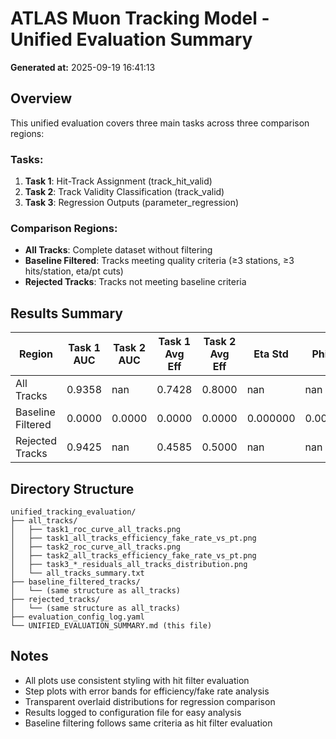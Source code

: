 # ATLAS Muon Tracking Model - Unified Evaluation Summary

**Generated at:** 2025-09-19 16:41:13

## Overview

This unified evaluation covers three main tasks across three comparison regions:

### Tasks:
1. **Task 1**: Hit-Track Assignment (track_hit_valid)
2. **Task 2**: Track Validity Classification (track_valid)
3. **Task 3**: Regression Outputs (parameter_regression)

### Comparison Regions:
- **All Tracks**: Complete dataset without filtering
- **Baseline Filtered**: Tracks meeting quality criteria (≥3 stations, ≥3 hits/station, eta/pt cuts)
- **Rejected Tracks**: Tracks not meeting baseline criteria

## Results Summary

| Region | Task 1 AUC | Task 2 AUC | Task 1 Avg Eff | Task 2 Avg Eff | Eta Std | Phi Std | qpt Std |
|--------|------------|------------|----------------|----------------|---------|---------|----------|
| All Tracks | 0.9358 | nan | 0.7428 | 0.8000 | nan | nan | 0.065748 |
| Baseline Filtered | 0.0000 | 0.0000 | 0.0000 | 0.0000 | 0.000000 | 0.000000 | 0.000000 |
| Rejected Tracks | 0.9425 | nan | 0.4585 | 0.5000 | nan | nan | 0.061119 |

## Directory Structure

```
unified_tracking_evaluation/
├── all_tracks/
│   ├── task1_roc_curve_all_tracks.png
│   ├── task1_all_tracks_efficiency_fake_rate_vs_pt.png
│   ├── task2_roc_curve_all_tracks.png
│   ├── task2_all_tracks_efficiency_fake_rate_vs_pt.png
│   ├── task3_*_residuals_all_tracks_distribution.png
│   └── all_tracks_summary.txt
├── baseline_filtered_tracks/
│   └── (same structure as all_tracks)
├── rejected_tracks/
│   └── (same structure as all_tracks)
├── evaluation_config_log.yaml
└── UNIFIED_EVALUATION_SUMMARY.md (this file)
```

## Notes

- All plots use consistent styling with hit filter evaluation
- Step plots with error bands for efficiency/fake rate analysis
- Transparent overlaid distributions for regression comparison
- Results logged to configuration file for easy analysis
- Baseline filtering follows same criteria as hit filter evaluation
